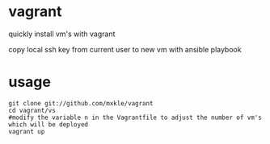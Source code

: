 # vagrant
quickly install vm's with vagrant

copy local ssh key from current user to new vm with ansible playbook


# usage
```
git clone git://github.com/mxkle/vagrant
cd vagrant/vs
#modify the variable n in the Vagrantfile to adjust the number of vm's which will be deployed
vagrant up
```
